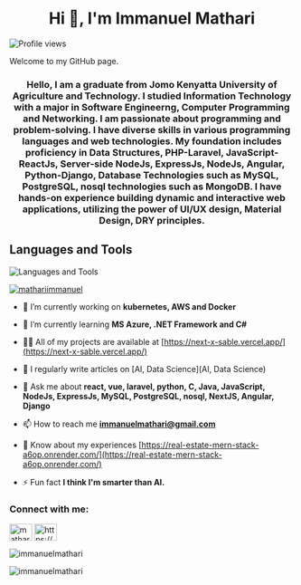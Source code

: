 <h1 align="center">Hi 👋, I'm Immanuel Mathari</h1>

![Profile views](https://komarev.com/ghpvc/?username=yourusername&style=flat-square)

Welcome to my GitHub page.

<h3 align="center">Hello, I am a graduate from Jomo Kenyatta University of Agriculture and Technology. I studied Information Technology with a major in Software Engineerng, Computer Programming and Networking. I am passionate about programming and problem-solving. I have diverse skills in various programming languages and web technologies. My foundation includes proficiency in Data Structures, PHP-Laravel, JavaScript- ReactJs, Server-side NodeJs, ExpressJs, NodeJs, Angular, Python-Django, Database Technologies such as MySQL, PostgreSQL, nosql technologies such as MongoDB. I have hands-on experience building dynamic and interactive web applications, utilizing the power of UI/UX design, Material Design, DRY principles.</h3>

## Languages and Tools

![Languages and Tools](https://skillicons.dev/icons?i=php,py,cpp,html,css,js,java,mysql,git,docker,linux,react,typescript,nodejs)


<p align="left"> <a href="https://twitter.com/mathariimmanuel" target="blank"><img src="https://img.shields.io/twitter/follow/mathariimmanuel?logo=twitter&style=for-the-badge" alt="mathariimmanuel" /></a> </p>

- 🔭 I’m currently working on **kubernetes, AWS and Docker**

- 🌱 I’m currently learning **MS Azure, .NET Framework and C#**

- 👨‍💻 All of my projects are available at [https://next-x-sable.vercel.app/](https://next-x-sable.vercel.app/)

- 📝 I regularly write articles on [AI, Data Science](AI, Data Science)

- 💬 Ask me about **react, vue, laravel, python, C, Java, JavaScript, NodeJs, ExpressJs, MySQL, PostgreSQL, nosql, NextJS, Angular, Django**

- 📫 How to reach me **immanuelmathari@gmail.com**

- 📄 Know about my experiences [https://real-estate-mern-stack-a6op.onrender.com/](https://real-estate-mern-stack-a6op.onrender.com/)

- ⚡ Fun fact **I think I'm smarter than AI.**

<h3 align="left">Connect with me:</h3>
<p align="left">
<a href="https://twitter.com/mathariimmanuel" target="blank"><img align="center" src="https://raw.githubusercontent.com/rahuldkjain/github-profile-readme-generator/master/src/images/icons/Social/twitter.svg" alt="mathariimmanuel" height="30" width="40" /></a>
<a href="https://linkedin.com/in/https://www.linkedin.com/in/immanuel-mathari-20aa51253/" target="blank"><img align="center" src="https://raw.githubusercontent.com/rahuldkjain/github-profile-readme-generator/master/src/images/icons/Social/linked-in-alt.svg" alt="https://www.linkedin.com/in/immanuel-mathari-20aa51253/" height="30" width="40" /></a>
</p>



<p><img align="center" src="https://github-readme-stats.vercel.app/api/top-langs?username=immanuelmathari&show_icons=true&locale=en&layout=compact" alt="immanuelmathari" /></p>

<p><img align="center" src="https://github-readme-streak-stats.herokuapp.com/?user=immanuelmathari&" alt="immanuelmathari" /></p>



<!--
**immanuelmathari/immanuelmathari** is a ✨ _special_ ✨ repository because its `README.md` (this file) appears on your GitHub profile.

Here are some ideas to get you started:

- 🔭 I’m currently working on ...
- 🌱 I’m currently learning ...
- 👯 I’m looking to collaborate on ...
- 🤔 I’m looking for help with ...
- 💬 Ask me about ...
- 📫 How to reach me: ...
- 😄 Pronouns: ...
- ⚡ Fun fact: ...
-->
